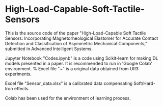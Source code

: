 # High-Load-Capable-Soft-Tactile-Sensors

This is the source code of the paper "High-Load-Capable Soft Tactile Sensors: Incorporating Magnetorheological Elastomer for Accurate Contact Detection and Classification of Asymmetric Mechanical Components," submitted in Advanced Intelligent Systems.

Jupyter Notebook "Codes.ipynb" is a code using Scikit-learn for making DL models presented in a paper. It is recommended to run in 'Google Colab' environment.
% Excel file "~" is a original data obtained from UR3 experiments.

Excel file "Sensor_data.xlsx" is a calibrated data compensating Soft/Hard-Iron effects.

Colab has been used for the environment of learning process.
